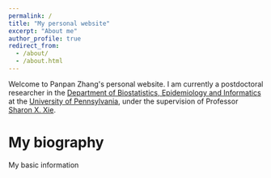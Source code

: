 ```yaml
---
permalink: /
title: "My personal website"
excerpt: "About me"
author_profile: true
redirect_from: 
  - /about/
  - /about.html
---
```


Welcome to Panpan Zhang's personal website. I am currently a postdoctoral researcher in the [Department of Biostatistics, Epidemiology and Informatics](https://www.dbei.med.upenn.edu/) at the [University of Pennsylvania](https://www.upenn.edu/), under the supervision of Professor [Sharon X. Xie](https://www.dbei.med.upenn.edu/bio/sharon-xiangwen-xie-phd). 

My biography
============

My basic information
